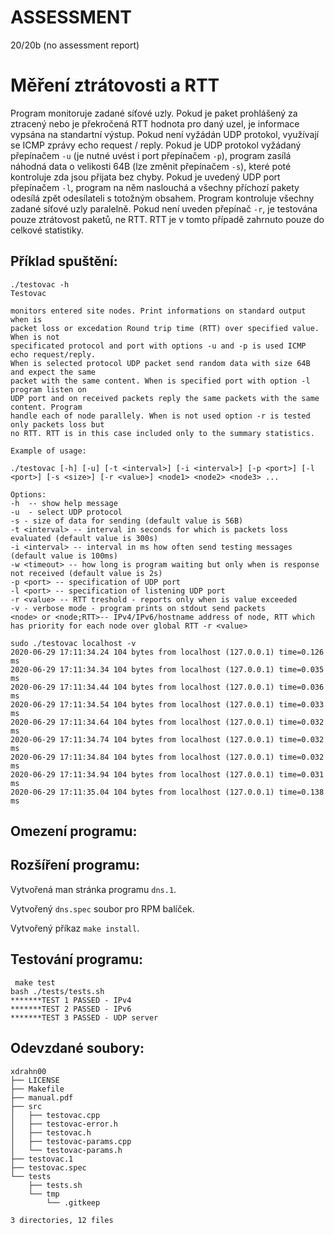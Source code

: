 ASSESSMENT 
==========

20/20b (no assessment report)

Měření ztrátovosti a RTT
========================

Program monitoruje zadané síťové uzly. Pokud je paket prohlášený za ztracený nebo je překročená RTT hodnota pro daný uzel, je informace vypsána na standartní výstup. Pokud není vyžádán UDP protokol, využívají se ICMP zprávy echo request / reply. Pokud je UDP protokol vyžádaný přepínačem `-u` (je nutné uvést i port přepínačem `-p`), program zasílá náhodná data o velikosti 64B (lze změnit přepínačem `-s`), které poté kontroluje zda jsou přijata bez chyby. Pokud je uvedený UDP port přepínačem `-l`, program na něm naslouchá a všechny příchozí pakety odesílá zpět odesílateli s totožným obsahem. Program kontroluje všechny zadané síťové uzly paralelně. Pokud není uveden přepínač `-r`, je testována pouze ztrátovost paketů, ne RTT. RTT je v tomto případě zahrnuto pouze do celkové statistiky.

## Příklad spuštění:

```
./testovac -h
Testovac

monitors entered site nodes. Print informations on standard output when is
packet loss or excedation Round trip time (RTT) over specified value. When is not
specificated protocol and port with options -u and -p is used ICMP echo request/reply.
When is selected protocol UDP packet send random data with size 64B and expect the same
packet with the same content. When is specified port with option -l program listen on
UDP port and on received packets reply the same packets with the same content. Program
handle each of node parallely. When is not used option -r is tested only packets loss but
no RTT. RTT is in this case included only to the summary statistics.

Example of usage:

./testovac [-h] [-u] [-t <interval>] [-i <interval>] [-p <port>] [-l <port>] [-s <size>] [-r <value>] <node1> <node2> <node3> ... 

Options:
-h  -- show help message
-u  - select UDP protocol
-s - size of data for sending (default value is 56B)
-t <interval> -- interval in seconds for which is packets loss evaluated (default value is 300s)
-i <interval> -- interval in ms how often send testing messages (default value is 100ms)
-w <timeout> -- how long is program waiting but only when is response not received (default value is 2s)
-p <port> -- specification of UDP port
-l <port> -- specification of listening UDP port
-r <value> -- RTT treshold - reports only when is value exceeded
-v - verbose mode - program prints on stdout send packets
<node> or <node;RTT>-- IPv4/IPv6/hostname address of node, RTT which has priority for each node over global RTT -r <value>
```

```
sudo ./testovac localhost -v
2020-06-29 17:11:34.24 104 bytes from localhost (127.0.0.1) time=0.126 ms
2020-06-29 17:11:34.34 104 bytes from localhost (127.0.0.1) time=0.035 ms
2020-06-29 17:11:34.44 104 bytes from localhost (127.0.0.1) time=0.036 ms
2020-06-29 17:11:34.54 104 bytes from localhost (127.0.0.1) time=0.033 ms
2020-06-29 17:11:34.64 104 bytes from localhost (127.0.0.1) time=0.032 ms
2020-06-29 17:11:34.74 104 bytes from localhost (127.0.0.1) time=0.032 ms
2020-06-29 17:11:34.84 104 bytes from localhost (127.0.0.1) time=0.032 ms
2020-06-29 17:11:34.94 104 bytes from localhost (127.0.0.1) time=0.031 ms
2020-06-29 17:11:35.04 104 bytes from localhost (127.0.0.1) time=0.138 ms
```

## Omezení programu:

## Rozšíření programu:

Vytvořená man stránka programu `dns.1`.

Vytvořený `dns.spec` soubor pro RPM balíček.

Vytvořený příkaz `make install`.

## Testování programu:

```
 make test
bash ./tests/tests.sh
*******TEST 1 PASSED - IPv4
*******TEST 2 PASSED - IPv6
*******TEST 3 PASSED - UDP server
```

## Odevzdané soubory:

```
xdrahn00
├── LICENSE
├── Makefile
├── manual.pdf
├── src
│   ├── testovac.cpp
│   ├── testovac-error.h
│   ├── testovac.h
│   ├── testovac-params.cpp
│   └── testovac-params.h
├── testovac.1
├── testovac.spec
└── tests
    ├── tests.sh
    └── tmp
        └── .gitkeep

3 directories, 12 files
```
